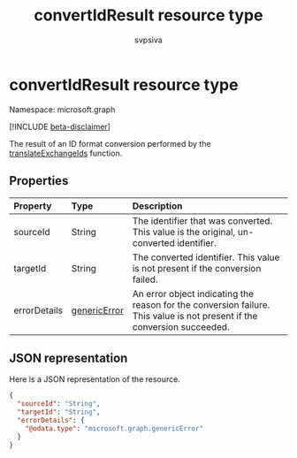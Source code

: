 ﻿---
title: "convertIdResult resource type"
description: "The result of an ID format conversion performed by the translateExchangeIds function."
localization_priority: Normal
doc_type: resourcePageType
ms.prod: "outlook"
author: "svpsiva"
---

# convertIdResult resource type

Namespace: microsoft.graph

[!INCLUDE [beta-disclaimer](../../includes/beta-disclaimer.md)]

The result of an ID format conversion performed by the [translateExchangeIds](../api/user-translateexchangeids.md) function.

## Properties

| Property     | Type                            | Description                                                                                                              |
| :----------- | :------------------------------ | :----------------------------------------------------------------------------------------------------------------------- |
| sourceId     | String                          | The identifier that was converted. This value is the original, un-converted identifier.                                  |
| targetId     | String                          | The converted identifier. This value is not present if the conversion failed.                                            |
| errorDetails | [genericError](genericerror.md) | An error object indicating the reason for the conversion failure. This value is not present if the conversion succeeded. |

## JSON representation

Here is a JSON representation of the resource.

<!-- {
  "blockType": "resource",
  "optionalProperties": [
    "targetId",
    "errorDetails"
  ],
  "@odata.type": "microsoft.graph.convertIdResult"
}-->

```json
{
  "sourceId": "String",
  "targetId": "String",
  "errorDetails": {
    "@odata.type": "microsoft.graph.genericError"
  }
}
```
